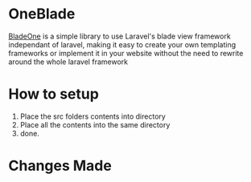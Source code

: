 # OneBlade

[BladeOne](https://github.com/EFTEC/BladeOne) is a simple library to use Laravel's blade view framework independant of laravel, making it easy to create your own templating frameworks or implement it in your website without the need to rewrite around the whole laravel framework

# How to setup

1) Place the src folders contents into directory
2) Place all the contents into the same directory
3) done.

# Changes Made
